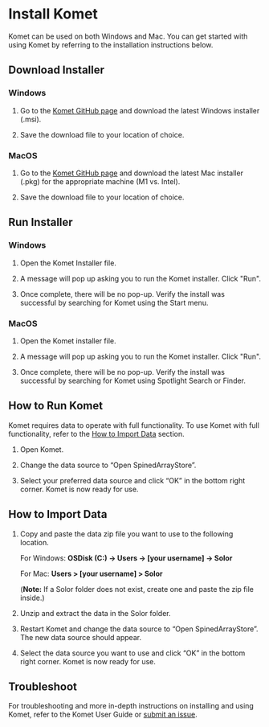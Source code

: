 # Install Komet

Komet can be used on both Windows and Mac. You can get started with using Komet by referring to the installation instructions below.

## Download Installer

### Windows

1. Go to the [Komet GitHub page](https://github.com/ikmdev/komet/releases/tag/1.7.0) and download the latest Windows installer (.msi).

2. Save the download file to your location of choice.


### MacOS

1. Go to the [Komet GitHub page](https://github.com/ikmdev/komet/releases/tag/1.7.0) and download the latest Mac installer (.pkg) for the appropriate machine (M1 vs. Intel).

2. Save the download file to your location of choice.

## Run Installer


### Windows

1. Open the Komet Installer file.

2. A message will pop up asking you to run the Komet installer. Click "Run".

3. Once complete, there will be no pop-up. Verify the install was successful by searching for Komet using the Start menu.

### MacOS

1. Open the Komet installer file.

2. A message will pop up asking you to run the Komet installer. Click "Run".

3. Once complete, there will be no pop-up. Verify the install was successful by searching for Komet using Spotlight Search or Finder.


## How to Run Komet

 Komet requires data to operate with full functionality. To use Komet with full functionality, refer to the [How to Import Data](#how-to-import-data) section.

1. Open Komet.

2. Change the data source to “Open SpinedArrayStore”.

3. Select your preferred data source and click “OK” in the bottom right corner. Komet is now ready for use.

## How to Import Data

1. Copy and paste the data zip file you want to use to the following location.

    For Windows: **OSDisk (C:) -> Users -> [your username] -> Solor**

    For Mac: **Users > [your username] > Solor**

    (**Note:** If a Solor folder does not exist, create one and paste the zip file inside.)

2. Unzip and extract the data in the Solor folder.

3. Restart Komet and change the data source to “Open SpinedArrayStore”. The new data source should appear.

4. Select the data source you want to use and click “OK” in the bottom right corner. Komet is now ready for use.

## Troubleshoot
For troubleshooting and more in-depth instructions on installing and using Komet, refer to the Komet User Guide or [submit an issue](https://github.com/ikmdev/komet/issues).
